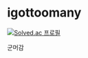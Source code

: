 <h1> igottoomany </h1>

[![Solved.ac
프로필](http://mazassumnida.wtf/api/generate_badge?boj=mofoco)](https://solved.ac/mofoco)

군머감
